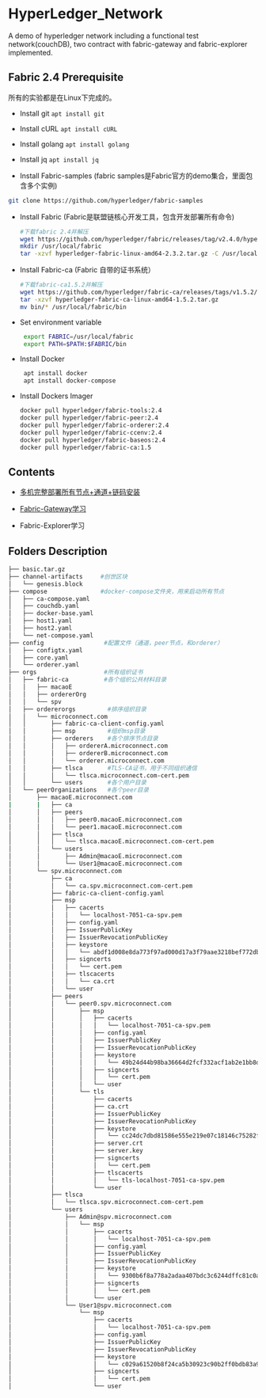 # HyperLedger_Network
 A demo of hyperledger network including a functional test network(couchDB), two contract with fabric-gateway and fabric-explorer implemented.
 
 ## Fabric 2.4 Prerequisite
 
 所有的实验都是在Linux下完成的。
 
 - Install git `apt install git`
 
 - Install cURL  `apt install cURL`
 
 - Install golang  `apt install golang`
 
 - Install jq  `apt install jq`
 
 - Install Fabric-samples (fabric samples是Fabric官方的demo集合，里面包含多个实例)
 ```bash
 git clone https://github.com/hyperledger/fabric-samples
 ```

 - Install Fabric (Fabric是联盟链核心开发工具，包含开发部署所有命令)
   ```bash
   #下载fabric 2.4并解压
   wget https://github.com/hyperledger/fabric/releases/tag/v2.4.0/hyperledger-fabric-linux-amd64-2.4.0.tar.gz
   mkdir /usr/local/fabric
   tar -xzvf hyperledger-fabric-linux-amd64-2.3.2.tar.gz -C /usr/local/fabric
   ```
 - Install Fabric-ca (Fabric 自带的证书系统）
   ```bash
   #下载fabric-ca1.5.2并解压
   wget https://github.com/hyperledger/fabric-ca/releases/tags/v1.5.2/hyperledger-fabric-ca-linux-amd64-1.5.2.tar.gz
   tar -xzvf hyperledger-fabric-ca-linux-amd64-1.5.2.tar.gz
   mv bin/* /usr/local/fabric/bin
   ```
 - Set environment variable
   ```bash
    export FABRIC=/usr/local/fabric
    export PATH=$PATH:$FABRIC/bin
   ```
 - Install Docker
   ```bash
    apt install docker
    apt install docker-compose
   ```
 - Install Dockers Imager
   ```bash
   docker pull hyperledger/fabric-tools:2.4
   docker pull hyperledger/fabric-peer:2.4
   docker pull hyperledger/fabric-orderer:2.4
   docker pull hyperledger/fabric-ccenv:2.4
   docker pull hyperledger/fabric-baseos:2.4
   docker pull hyperledger/fabric-ca:1.5
   ```
 
 
 ## Contents
 - [多机完整部署所有节点+通道+链码安装](https://github.com/katheriney0116/HyperLedger_Network/tree/main/test2)

 - [Fabric-Gateway学习](https://github.com/katheriney0116/HyperLedger_Network/tree/main/gateway-java)

 - Fabric-Explorer学习

 ## Folders Description
 ```bash
 ├── basic.tar.gz
├── channel-artifacts     #创世区块
│   └── genesis.block
├── compose               #docker-compose文件夹，用来启动所有节点
│   ├── ca-compose.yaml
│   ├── couchdb.yaml
│   ├── docker-base.yaml
│   ├── host1.yaml
│   ├── host2.yaml
│   └── net-compose.yaml
├── config                 #配置文件（通道，peer节点，和orderer）
│   ├── configtx.yaml
│   ├── core.yaml
│   └── orderer.yaml
├── orgs                   #所有组织证书
│   ├── fabric-ca          #各个组织公共材料目录
│   │   ├── macaoE
│   │   ├── ordererOrg
│   │   └── spv           
│   ├── ordererorgs         #排序组织目录
│   │   └── microconnect.com
│   │       ├── fabric-ca-client-config.yaml
│   │       ├── msp         #组织msp目录
│   │       ├── orderers    #各个排序节点目录
│   │       │   ├── ordererA.microconnect.com
│   │       │   ├── ordererB.microconnect.com
│   │       │   └── orderer.microconnect.com
│   │       ├── tlsca       #TLS-CA证书，用于不同组织通信
│   │       │   └── tlsca.microconnect.com-cert.pem
│   │       └── users       #各个用户目录
│   └── peerOrganizations   #各个peer目录
│       ├── macaoE.microconnect.com
|       |   ├── ca
│       │   ├── peers
│       │   │   ├── peer0.macaoE.microconnect.com
│       │   │   └── peer1.macaoE.microconnect.com
│       │   ├── tlsca
│       │   │   └── tlsca.macaoE.microconnect.com-cert.pem
│       │   └── users
│       │       ├── Admin@macaoE.microconnect.com
│       │       └── User1@macaoE.microconnect.com
│       └── spv.microconnect.com
│           ├── ca
│           │   └── ca.spv.microconnect.com-cert.pem
│           ├── fabric-ca-client-config.yaml
│           ├── msp
│           │   ├── cacerts
│           │   │   └── localhost-7051-ca-spv.pem
│           │   ├── config.yaml
│           │   ├── IssuerPublicKey
│           │   ├── IssuerRevocationPublicKey
│           │   ├── keystore
│           │   │   └── abdf1d008e8da773f97ad000d17a3f79aae3218bef772dbbbffa908a7e32d2c1_sk
│           │   ├── signcerts
│           │   │   └── cert.pem
│           │   ├── tlscacerts
│           │   │   └── ca.crt
│           │   └── user
│           ├── peers
│           │   └── peer0.spv.microconnect.com
│           │       ├── msp
│           │       │   ├── cacerts
│           │       │   │   └── localhost-7051-ca-spv.pem
│           │       │   ├── config.yaml
│           │       │   ├── IssuerPublicKey
│           │       │   ├── IssuerRevocationPublicKey
│           │       │   ├── keystore
│           │       │   │   └── 49b24d44b98ba36664d2fcf332acf1ab2e1bb8dd0554c39e6c71a3441a9e6834_sk
│           │       │   ├── signcerts
│           │       │   │   └── cert.pem
│           │       │   └── user
│           │       └── tls
│           │           ├── cacerts
│           │           ├── ca.crt
│           │           ├── IssuerPublicKey
│           │           ├── IssuerRevocationPublicKey
│           │           ├── keystore
│           │           │   └── cc24dc7dbd81586e555e219e07c18146c75282fcce1d5c7470ca228df64b0a16_sk
│           │           ├── server.crt
│           │           ├── server.key
│           │           ├── signcerts
│           │           │   └── cert.pem
│           │           ├── tlscacerts
│           │           │   └── tls-localhost-7051-ca-spv.pem
│           │           └── user
│           ├── tlsca
│           │   └── tlsca.spv.microconnect.com-cert.pem
│           └── users
│               ├── Admin@spv.microconnect.com
│               │   └── msp
│               │       ├── cacerts
│               │       │   └── localhost-7051-ca-spv.pem
│               │       ├── config.yaml
│               │       ├── IssuerPublicKey
│               │       ├── IssuerRevocationPublicKey
│               │       ├── keystore
│               │       │   └── 9300b6f8a778a2adaa407bdc3c6244dffc81c0adbfe875c43909c4b964beea97_sk
│               │       ├── signcerts
│               │       │   └── cert.pem
│               │       └── user
│               └── User1@spv.microconnect.com
│                   └── msp
│                       ├── cacerts
│                       │   └── localhost-7051-ca-spv.pem
│                       ├── config.yaml
│                       ├── IssuerPublicKey
│                       ├── IssuerRevocationPublicKey
│                       ├── keystore
│                       │   └── c029a61520b8f24ca5b30923c90b2ff0bdb83a9ec487b2e1d2b6d48d3e5061f2_sk
│                       ├── signcerts
│                       │   └── cert.pem
│                       └── user

```
